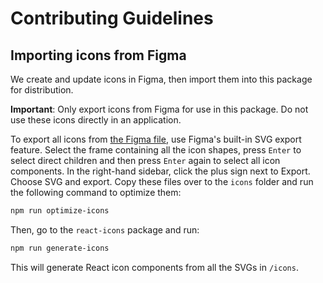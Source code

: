 <!-- @license CC0-1.0 -->

# Contributing Guidelines

## Importing icons from Figma

We create and update icons in Figma, then import them into this package for distribution.

**Important**: Only export icons from Figma for use in this package. Do not use these icons directly in an application.

To export all icons from [the Figma file](https://www.figma.com/design/9IGm6IdPUYizBNGsUnueBd/Amsterdam-Design-System?node-id=6852-5124), use Figma's built-in SVG export feature.
Select the frame containing all the icon shapes, press `Enter` to select direct children and then press `Enter` again to select all icon components.
In the right-hand sidebar, click the plus sign next to Export. Choose SVG and export.
Copy these files over to the `icons` folder and run the following command to optimize them:

```sh
npm run optimize-icons
```

Then, go to the `react-icons` package and run:

```sh
npm run generate-icons
```

This will generate React icon components from all the SVGs in `/icons`.
